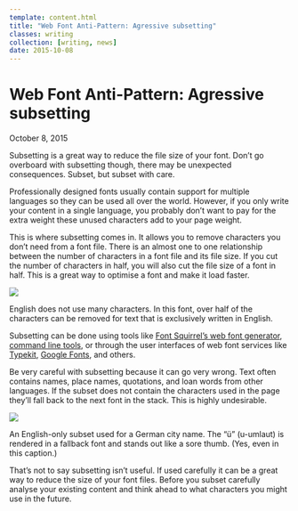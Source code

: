 ```yaml
---
template: content.html
title: "Web Font Anti-Pattern: Agressive subsetting"
classes: writing
collection: [writing, news]
date: 2015-10-08
---
```


# Web Font Anti-Pattern: Agressive subsetting
<p class="subtitle">October 8, 2015</p>

<p class=intro>Subsetting is a great way to reduce the file size of your font. Don’t go overboard with subsetting though, there may be unexpected consequences. Subset, but subset with care.</p>

Professionally designed fonts usually contain support for multiple languages so they can be used all over the world. However, if you only write your content in a single language, you probably don’t want to pay for the extra weight these unused characters add to your page weight.

This is where subsetting comes in. It allows you to remove characters you don’t need from a font file. There is an almost one to one relationship between the number of characters in a font file and its file size. If you cut the number of characters in half, you will also cut the file size of a font in half. This is a great way to optimise a font and make it load faster.

![](/assets/images/web-font-subsetting.png)
<p class=caption>English does not use many characters. In this font, over half of the characters can be removed for text that is exclusively written in English.</p>

Subsetting can be done using tools like [Font Squirrel’s web font generator](http://www.fontsquirrel.com/tools/webfont-generator), [command line tools](https://github.com/bramstein/homebrew-webfonttools), or through the user interfaces of web font services like [Typekit](https://typekit.com/), [Google Fonts](http://google.com/fonts/), and others. 

Be very careful with subsetting because it can go very wrong. Text often contains names, place names, quotations, and loan words from other languages. If the subset does not contain the characters used in the page they’ll fall back to the next font in the stack. This is highly undesirable.

![](/assets/images/subsetting-gone-wrong.png)
<p class=caption>An English-only subset used for a German city name. The “ü” (u-umlaut) is rendered in a fallback font and stands out like a sore thumb. (Yes, even in this caption.)</p>

That’s not to say subsetting isn’t useful. If used carefully it can be a great way to reduce the size of your font files. Before you subset carefully analyse your existing content and think ahead to what characters you might use in the future.